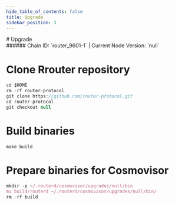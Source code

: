 ```yaml
---
hide_table_of_contents: false
title: Upgrade
sidebar_position: 3
---
```


<div class="h1-with-icon icon-router">
# Upgrade
</div>
###### Chain ID: `router_9601-1` | Current Node Version: `null`


# Clone Rrouter repository
```js
cd $HOME
rm -rf router-protocol
git clone https://github.com/router-protocol.git
cd router-protocol
git checkout null
 ```

# Build binaries
```js
make build
 ```

# Prepare binaries for Cosmovisor
```js
mkdir -p ~/.routerd/cosmovisor/upgrades/null/bin
mv build/routerd ~/.routerd/cosmovisor/upgrades/null/bin/
rm -rf build
```
